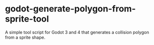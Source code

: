 # godot-generate-polygon-from-sprite-tool
A simple tool script for Godot 3 and 4 that generates a collision polygon from a sprite shape.
